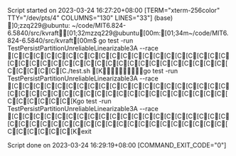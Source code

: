 Script started on 2023-03-24 16:27:20+08:00 [TERM="xterm-256color" TTY="/dev/pts/4" COLUMNS="130" LINES="33"]
(base) ]0;zzq229@ubuntu: ~/code/MIT6.824-6.5840/src/kvraft[01;32mzzq229@ubuntu[00m:[01;34m~/code/MIT6.824-6.5840/src/kvraft[00m$ go test -run TestPersistPartitionUnreliableLinearizable3A --race
[C[C[C[C[C[C[C[C[C[C[C[C[C[C[C[C[C[C[C[C[C[C[C[C[C[C[C[C[C[C[C[C[C[C[C[C[C[C[C[C[C[C[C[C[C[C./test.sh [Kgo test -run TestPersistPartitionUnreliableLinearizable3A --race
[C[C[C[C[C[C[C[C[C[C[C[C[C[C[C[C[C[C[C[C[C[C[C[C[C[C[C[C[C[C[C[C[C[C[C[C[C[C[C[C[C[C[C[C[C[C[Kgo test -run TestPersistPartitionUnreliableLinearizable3A --race
[C[C[C[C[C[C[C[C[C[C[C[C[C[C[C[C[C[C[C[C[C[C[C[C[C[C[C[C[C[C[C[C[C[C[C[C[C[C[C[C[C[C[C[C[C[C[Kexit

Script done on 2023-03-24 16:29:19+08:00 [COMMAND_EXIT_CODE="0"]
